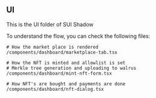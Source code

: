 ## UI 


This is the UI folder of SUI Shadow

To understand the flow, you can check the following files: 

```
# How the market place is rendered
/components/dashboard/marketplace-tab.tsx

# How the NFT is minted and allowlist is set 
# Merkle tree generation and uploading to walrus
/components/dashboard/mint-nft-form.tsx 

# How NFT's are bought and payments are done
/components/dashboard/nft-dialog.tsx
```